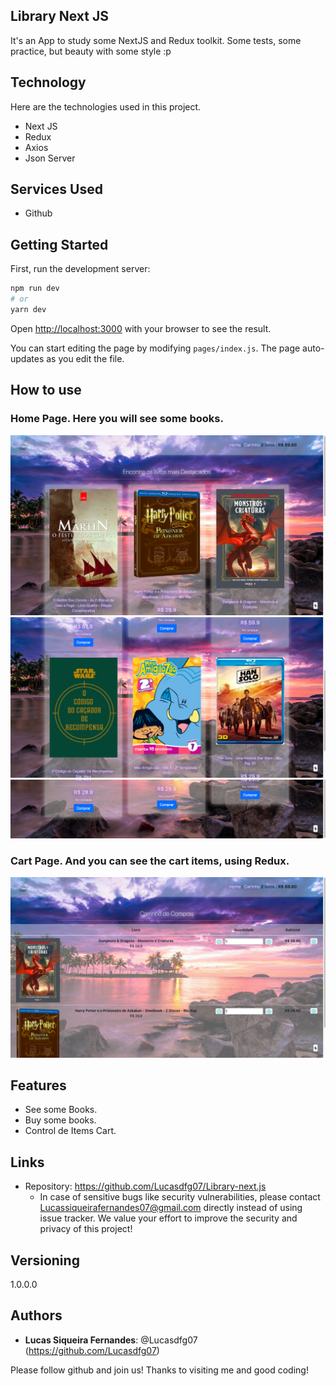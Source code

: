 ## Library Next JS

It's an App to study some NextJS and Redux toolkit. Some tests, some practice, but beauty with some style :p

## Technology

Here are the technologies used in this project.

- Next JS
- Redux
- Axios
- Json Server

## Services Used

- Github

## Getting Started

First, run the development server:

```bash
npm run dev
# or
yarn dev
```

Open [http://localhost:3000](http://localhost:3000) with your browser to see the result.

You can start editing the page by modifying `pages/index.js`. The page auto-updates as you edit the file.

## How to use

### Home Page. Here you will see some books.

![Home Screen](https://github.com/Lucasdfg07/Library-next.js/blob/master/public/readme/home.png)
![Home Screen](https://github.com/Lucasdfg07/Library-next.js/blob/master/public/readme/home2.png)
![Home Screen](https://github.com/Lucasdfg07/Library-next.js/blob/master/public/readme/home3.png)

### Cart Page. And you can see the cart items, using Redux.

![Cart Screen](https://github.com/Lucasdfg07/Library-next.js/blob/master/public/readme/cart.png)

## Features

- See some Books.
- Buy some books.
- Control de Items Cart.

## Links

- Repository: https://github.com/Lucasdfg07/Library-next.js
  - In case of sensitive bugs like security vulnerabilities, please contact
    Lucassiqueirafernandes07@gmail.com directly instead of using issue tracker.
    We value your effort to improve the security and privacy of this project!

## Versioning

1.0.0.0

## Authors

- **Lucas Siqueira Fernandes**: @Lucasdfg07 (https://github.com/Lucasdfg07)

Please follow github and join us!
Thanks to visiting me and good coding!
